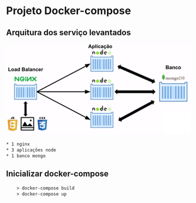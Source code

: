 # Projeto Docker-compose
## Arquitura dos serviço levantados
![image info](./docs/funcionamento-aplicacoes.png "Arquitetura")
    
    * 1 nginx
    * 3 aplicações node
    * 1 banco mongo

## Inicializar docker-compose
```shell
    > docker-compose build
    > docker-compose up
```